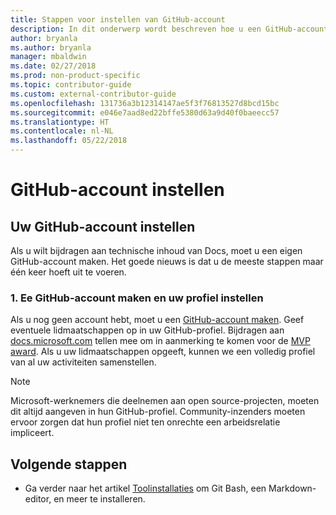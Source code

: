 ```yaml
---
title: Stappen voor instellen van GitHub-account
description: In dit onderwerp wordt beschreven hoe u een GitHub-account maakt. U hebt dit account nodig als u een bijdrage wilt leveren aan de inhoud van docs.microsoft.com.
author: bryanla
ms.author: bryanla
manager: mbaldwin
ms.date: 02/27/2018
ms.prod: non-product-specific
ms.topic: contributor-guide
ms.custom: external-contributor-guide
ms.openlocfilehash: 131736a3b12314147ae5f3f76813527d8bcd15bc
ms.sourcegitcommit: e046e7aad8ed22bffe5380d63a9d40f0baeecc57
ms.translationtype: HT
ms.contentlocale: nl-NL
ms.lasthandoff: 05/22/2018
---
```

# <a name="github-account-setup"></a>GitHub-account instellen

## <a name="set-up-your-github-account"></a>Uw GitHub-account instellen

Als u wilt bijdragen aan technische inhoud van Docs, moet u een eigen GitHub-account maken. Het goede nieuws is dat u de meeste stappen maar één keer hoeft uit te voeren.

### <a name="1-create-a-github-account-and-set-up-your-profile"></a>1. Ee GitHub-account maken en uw profiel instellen

Als u nog geen account hebt, moet u een [GitHub-account maken](https://github.com/join). Geef eventuele lidmaatschappen op in uw GitHub-profiel. Bijdragen aan [docs.microsoft.com](https://docs.microsoft.com) tellen mee om in aanmerking te komen voor de [MVP award](https://mvp.microsoft.com). Als u uw lidmaatschappen opgeeft, kunnen we een volledig profiel van al uw activiteiten samenstellen.

>[!NOTE]
> Microsoft-werknemers die deelnemen aan open source-projecten, moeten dit altijd aangeven in hun GitHub-profiel. Community-inzenders moeten ervoor zorgen dat hun profiel niet ten onrechte een arbeidsrelatie impliceert.

## <a name="next-steps"></a>Volgende stappen

* Ga verder naar het artikel [Toolinstallaties](get-started-setup-tools.md) om Git Bash, een Markdown-editor, en meer te installeren.
